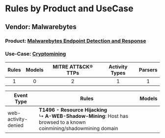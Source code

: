 Rules by Product and UseCase
============================
Vendor: Malwarebytes
--------------------
### Product: [Malwarebytes Endpoint Detection and Response](../ds_malwarebytes_malwarebytes_endpoint_detection_and_response.md)
### Use-Case: [Cryptomining](../../../../UseCases/uc_cryptomining.md)

| Rules | Models | MITRE ATT&CK® TTPs | Activity Types | Parsers |
|:-----:|:------:|:------------------:|:--------------:|:-------:|
|   1   |   0    |         2          |       1        |    1    |

| Event Type          | Rules    | Models |
| ---- | ---- | ------ |
| web-activity-denied | <b>T1496 - Resource Hijacking</b><br> ↳ <b>A-WEB-Shadow-Mining</b>: Host has browsed to a known coinmining/shadowmining domain |        |
